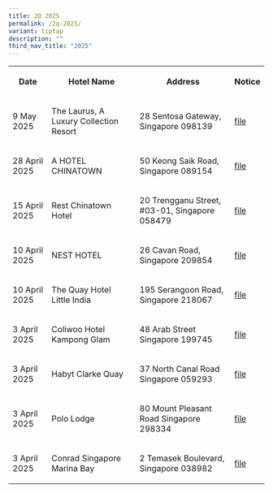 ```yaml
---
title: 2Q 2025
permalink: /2q-2025/
variant: tiptap
description: ""
third_nav_title: "2025"
---
```

<table style="minWidth: 100px">
<colgroup>
<col>
<col>
<col>
<col>
</colgroup>
<tbody>
<tr>
<th rowspan="1" colspan="1">
<p>Date</p>
</th>
<th rowspan="1" colspan="1">
<p>Hotel Name</p>
</th>
<th rowspan="1" colspan="1">
<p>Address</p>
</th>
<th rowspan="1" colspan="1">
<p>Notice</p>
</th>
</tr>
<tr>
<td rowspan="1" colspan="1">
<p>9 May 2025</p>
</td>
<td rowspan="1" colspan="1">
<p>The Laurus, A Luxury Collection Resort</p>
</td>
<td rowspan="1" colspan="1">
<p>28 Sentosa Gateway, Singapore 098139</p>
</td>
<td rowspan="1" colspan="1">
<p><a href="/files/The_Laurus__A_Luxury_Collection_Resort.pdf" rel="noopener noreferrer nofollow" target="_blank">file</a>
</p>
</td>
</tr>
<tr>
<td rowspan="1" colspan="1">
<p>28 April 2025</p>
</td>
<td rowspan="1" colspan="1">
<p>A HOTEL CHINATOWN</p>
</td>
<td rowspan="1" colspan="1">
<p>50 Keong Saik Road, Singapore 089154</p>
</td>
<td rowspan="1" colspan="1">
<p><a href="/files/A_HOTEL_CHINATOWN.pdf" rel="noopener noreferrer nofollow" target="_blank"><u>file</u></a>
</p>
</td>
</tr>
<tr>
<td rowspan="1" colspan="1">
<p>15 April 2025</p>
</td>
<td rowspan="1" colspan="1">
<p>Rest Chinatown Hotel</p>
</td>
<td rowspan="1" colspan="1">
<p>20 Trengganu Street, #03-01, Singapore 058479</p>
</td>
<td rowspan="1" colspan="1">
<p><a href="/files/Rest_Chinatown_Hotel.pdf" rel="noopener noreferrer nofollow" target="_blank">file</a>
</p>
</td>
</tr>
<tr>
<td rowspan="1" colspan="1">
<p>10 April 2025</p>
</td>
<td rowspan="1" colspan="1">
<p>NEST HOTEL</p>
</td>
<td rowspan="1" colspan="1">
<p>26 Cavan Road, Singapore 209854</p>
</td>
<td rowspan="1" colspan="1">
<p><a href="/files/NEST_HOTEL.pdf" rel="noopener noreferrer nofollow" target="_blank">file</a>
</p>
</td>
</tr>
<tr>
<td rowspan="1" colspan="1">
<p>10 April 2025</p>
</td>
<td rowspan="1" colspan="1">
<p>The Quay Hotel Little India</p>
</td>
<td rowspan="1" colspan="1">
<p>195 Serangoon Road, Singapore 218067</p>
</td>
<td rowspan="1" colspan="1">
<p><a href="/files/The_Quay_Hotel_Little_India.pdf" rel="noopener noreferrer nofollow" target="_blank">file</a>
</p>
</td>
</tr>
<tr>
<td rowspan="1" colspan="1">
<p>3 April 2025</p>
</td>
<td rowspan="1" colspan="1">
<p>Coliwoo Hotel Kampong Glam</p>
</td>
<td rowspan="1" colspan="1">
<p>48 Arab Street Singapore 199745</p>
</td>
<td rowspan="1" colspan="1">
<p><a href="/files/Coliwoo_Hotel_Kampong_Glam.pdf" rel="noopener noreferrer nofollow" target="_blank">file</a>
</p>
</td>
</tr>
<tr>
<td rowspan="1" colspan="1">
<p>3 April 2025</p>
</td>
<td rowspan="1" colspan="1">
<p>Habyt Clarke Quay</p>
</td>
<td rowspan="1" colspan="1">
<p>37 North Canal Road Singapore 059293</p>
</td>
<td rowspan="1" colspan="1">
<p><a href="/files/Habyt_Clarke_Quay.pdf" rel="noopener noreferrer nofollow" target="_blank">file</a>
</p>
</td>
</tr>
<tr>
<td rowspan="1" colspan="1">
<p>3 April 2025</p>
</td>
<td rowspan="1" colspan="1">
<p>Polo Lodge</p>
</td>
<td rowspan="1" colspan="1">
<p>80 Mount Pleasant Road Singapore 298334</p>
</td>
<td rowspan="1" colspan="1">
<p><a href="/files/Polo_Lodge.pdf" rel="noopener noreferrer nofollow" target="_blank">file</a>
</p>
</td>
</tr>
<tr>
<td rowspan="1" colspan="1">
<p>3 April 2025</p>
</td>
<td rowspan="1" colspan="1">
<p>Conrad Singapore Marina Bay</p>
</td>
<td rowspan="1" colspan="1">
<p>2 Temasek Boulevard, Singapore 038982</p>
</td>
<td rowspan="1" colspan="1">
<p><a href="/files/Conrad_Singapore_Marina_Bay.pdf" rel="noopener noreferrer nofollow" target="_blank">file</a>
</p>
</td>
</tr>
</tbody>
</table>
<p></p>